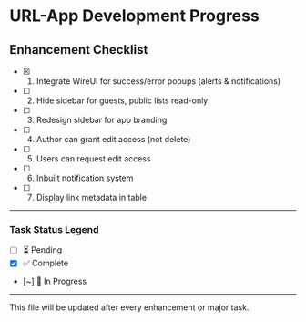 # URL-App Development Progress

## Enhancement Checklist

- [x] 1. Integrate WireUI for success/error popups (alerts & notifications)
- [ ] 2. Hide sidebar for guests, public lists read-only
- [ ] 3. Redesign sidebar for app branding
- [ ] 4. Author can grant edit access (not delete)
- [ ] 5. Users can request edit access
- [ ] 6. Inbuilt notification system
- [ ] 7. Display link metadata in table

---

### Task Status Legend
- [ ] ⏳ Pending
- [x] ✅ Complete
- [~] 🔄 In Progress

---

This file will be updated after every enhancement or major task.
